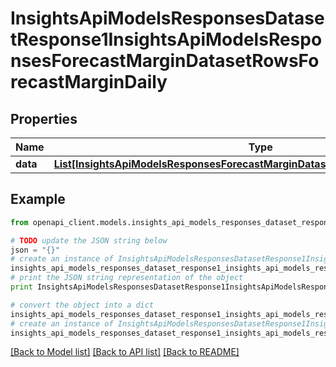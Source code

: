 # InsightsApiModelsResponsesDatasetResponse1InsightsApiModelsResponsesForecastMarginDatasetRowsForecastMarginDaily


## Properties
Name | Type | Description | Notes
------------ | ------------- | ------------- | -------------
**data** | [**List[InsightsApiModelsResponsesForecastMarginDatasetRowsForecastMarginDaily]**](InsightsApiModelsResponsesForecastMarginDatasetRowsForecastMarginDaily.md) |  | [optional] 

## Example

```python
from openapi_client.models.insights_api_models_responses_dataset_response1_insights_api_models_responses_forecast_margin_dataset_rows_forecast_margin_daily import InsightsApiModelsResponsesDatasetResponse1InsightsApiModelsResponsesForecastMarginDatasetRowsForecastMarginDaily

# TODO update the JSON string below
json = "{}"
# create an instance of InsightsApiModelsResponsesDatasetResponse1InsightsApiModelsResponsesForecastMarginDatasetRowsForecastMarginDaily from a JSON string
insights_api_models_responses_dataset_response1_insights_api_models_responses_forecast_margin_dataset_rows_forecast_margin_daily_instance = InsightsApiModelsResponsesDatasetResponse1InsightsApiModelsResponsesForecastMarginDatasetRowsForecastMarginDaily.from_json(json)
# print the JSON string representation of the object
print InsightsApiModelsResponsesDatasetResponse1InsightsApiModelsResponsesForecastMarginDatasetRowsForecastMarginDaily.to_json()

# convert the object into a dict
insights_api_models_responses_dataset_response1_insights_api_models_responses_forecast_margin_dataset_rows_forecast_margin_daily_dict = insights_api_models_responses_dataset_response1_insights_api_models_responses_forecast_margin_dataset_rows_forecast_margin_daily_instance.to_dict()
# create an instance of InsightsApiModelsResponsesDatasetResponse1InsightsApiModelsResponsesForecastMarginDatasetRowsForecastMarginDaily from a dict
insights_api_models_responses_dataset_response1_insights_api_models_responses_forecast_margin_dataset_rows_forecast_margin_daily_form_dict = insights_api_models_responses_dataset_response1_insights_api_models_responses_forecast_margin_dataset_rows_forecast_margin_daily.from_dict(insights_api_models_responses_dataset_response1_insights_api_models_responses_forecast_margin_dataset_rows_forecast_margin_daily_dict)
```
[[Back to Model list]](../README.md#documentation-for-models) [[Back to API list]](../README.md#documentation-for-api-endpoints) [[Back to README]](../README.md)


